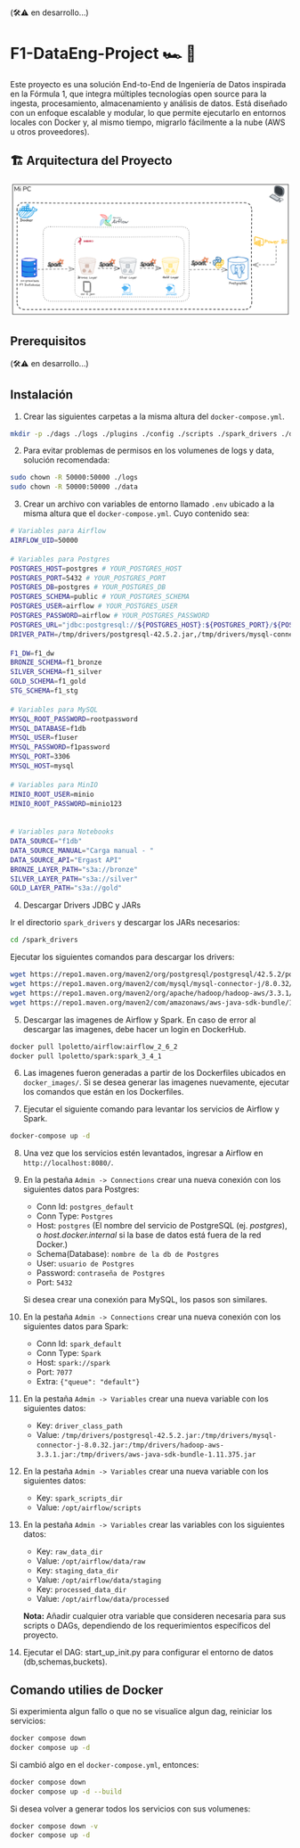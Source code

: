 (🛠️⚠️ en desarrollo...)
# F1-DataEng-Project 🏎️ 🏁

Este proyecto es una solución End-to-End de Ingeniería de Datos inspirada en la Fórmula 1, que integra múltiples tecnologías open source para la ingesta, procesamiento, almacenamiento y análisis de datos. Está diseñado con un enfoque escalable y modular, lo que permite ejecutarlo en entornos locales con Docker y, al mismo tiempo, migrarlo fácilmente a la nube (AWS u otros proveedores).

## 🏗️ Arquitectura del Proyecto

![arquitectura-img](arquitectura.png)

## Prerequisitos
(🛠️⚠️ en desarrollo...)

## Instalación
1. Crear las siguientes carpetas a la misma altura del `docker-compose.yml`.

```bash
mkdir -p ./dags ./logs ./plugins ./config ./scripts ./spark_drivers ./data/{raw,staging,processed} ./database
```

2. Para evitar problemas de permisos en los volumenes de logs y data, solución recomendada:
```bash 
sudo chown -R 50000:50000 ./logs
sudo chown -R 50000:50000 ./data
```

3. Crear un archivo con variables de entorno llamado `.env` ubicado a la misma altura que el `docker-compose.yml`. Cuyo contenido sea:

```bash
# Variables para Airflow
AIRFLOW_UID=50000

# Variables para Postgres
POSTGRES_HOST=postgres # YOUR_POSTGRES_HOST
POSTGRES_PORT=5432 # YOUR_POSTGRES_PORT
POSTGRES_DB=postgres # YOUR_POSTGRES_DB
POSTGRES_SCHEMA=public # YOUR_POSTGRES_SCHEMA
POSTGRES_USER=airflow # YOUR_POSTGRES_USER
POSTGRES_PASSWORD=airflow # YOUR_POSTGRES_PASSWORD
POSTGRES_URL="jdbc:postgresql://${POSTGRES_HOST}:${POSTGRES_PORT}/${POSTGRES_DB}?user=${POSTGRES_USER}&password=${POSTGRES_PASSWORD}"
DRIVER_PATH=/tmp/drivers/postgresql-42.5.2.jar,/tmp/drivers/mysql-connector-j-8.0.32.jar,/tmp/drivers/hadoop-aws-3.3.1.jar,/tmp/drivers/aws-java-sdk-bundle-1.11.375.jar

F1_DW=f1_dw
BRONZE_SCHEMA=f1_bronze
SILVER_SCHEMA=f1_silver
GOLD_SCHEMA=f1_gold
STG_SCHEMA=f1_stg

# Variables para MySQL
MYSQL_ROOT_PASSWORD=rootpassword
MYSQL_DATABASE=f1db
MYSQL_USER=f1user
MYSQL_PASSWORD=f1password
MYSQL_PORT=3306
MYSQL_HOST=mysql

# Variables para MinIO
MINIO_ROOT_USER=minio
MINIO_ROOT_PASSWORD=minio123


# Variables para Notebooks
DATA_SOURCE="f1db"
DATA_SOURCE_MANUAL="Carga manual - "
DATA_SOURCE_API="Ergast API"
BRONZE_LAYER_PATH="s3a://bronze"
SILVER_LAYER_PATH="s3a://silver"
GOLD_LAYER_PATH="s3a://gold"
```

4. Descargar Drivers JDBC y JARs

Ir el directorio `spark_drivers` y descargar los JARs necesarios:

```bash
cd /spark_drivers
```

Ejecutar los siguientes comandos para descargar los drivers:

```bash
wget https://repo1.maven.org/maven2/org/postgresql/postgresql/42.5.2/postgresql-42.5.2.jar
wget https://repo1.maven.org/maven2/com/mysql/mysql-connector-j/8.0.32/mysql-connector-j-8.0.32.jar
wget https://repo1.maven.org/maven2/org/apache/hadoop/hadoop-aws/3.3.1/hadoop-aws-3.3.1.jar
wget https://repo1.maven.org/maven2/com/amazonaws/aws-java-sdk-bundle/1.11.375/aws-java-sdk-bundle-1.11.375.jar
```

5. Descargar las imagenes de Airflow y Spark. En caso de error al descargar las imagenes, debe hacer un login en DockerHub.
```bash
docker pull lpoletto/airflow:airflow_2_6_2
docker pull lpoletto/spark:spark_3_4_1
```

6. Las imagenes fueron generadas a partir de los Dockerfiles ubicados en `docker_images/`. Si se desea generar las imagenes nuevamente, ejecutar los comandos que están en los Dockerfiles.

7. Ejecutar el siguiente comando para levantar los servicios de Airflow y Spark.
```bash
docker-compose up -d
```

8. Una vez que los servicios estén levantados, ingresar a Airflow en `http://localhost:8080/`.

9. En la pestaña `Admin -> Connections` crear una nueva conexión con los siguientes datos para Postgres:
    * Conn Id: `postgres_default`
    * Conn Type: `Postgres`
    * Host: `postgres` (El nombre del servicio de PostgreSQL (ej. *postgres*), o *host.docker.internal* si la base de datos está fuera de la red Docker.)
    * Schema(Database): `nombre de la db de Postgres`
    * User: `usuario de Postgres`
    * Password: `contraseña de Postgres`
    * Port: `5432`

    Si desea crear una conexión para MySQL, los pasos son similares.

10. En la pestaña `Admin -> Connections` crear una nueva conexión con los siguientes datos para Spark:
    * Conn Id: `spark_default`
    * Conn Type: `Spark`
    * Host: `spark://spark`
    * Port: `7077`
    * Extra: `{"queue": "default"}`

11. En la pestaña `Admin -> Variables` crear una nueva variable con los siguientes datos:
    * Key: `driver_class_path`
    * Value: `/tmp/drivers/postgresql-42.5.2.jar:/tmp/drivers/mysql-connector-j-8.0.32.jar:/tmp/drivers/hadoop-aws-3.3.1.jar:/tmp/drivers/aws-java-sdk-bundle-1.11.375.jar`

12. En la pestaña `Admin -> Variables` crear una nueva variable con los siguientes datos:
    * Key: `spark_scripts_dir`
    * Value: `/opt/airflow/scripts`

13. En la pestaña `Admin -> Variables` crear las variables con los siguientes datos:
    * Key: `raw_data_dir`
    * Value: `/opt/airflow/data/raw`
    * Key: `staging_data_dir`
    * Value: `/opt/airflow/data/staging`
    * Key: `processed_data_dir`
    * Value: `/opt/airflow/data/processed`

    **Nota:** Añadir cualquier otra variable que consideren necesaria para sus scripts o DAGs, dependiendo de los requerimientos específicos del proyecto.

14. Ejecutar el DAG: start_up_init.py para configurar el entorno de datos (db,schemas,buckets).

## Comando utilies de Docker
Si experimienta algun fallo o que no se visualice algun dag, reiniciar los servicios:
```bash
docker compose down
docker compose up -d
```

Si cambió algo en el `docker-compose.yml`, entonces:
```bash
docker compose down
docker compose up -d --build
```

Si desea volver a generar todos los servicios con sus volumenes:
```bash
docker compose down -v
docker compose up -d
```